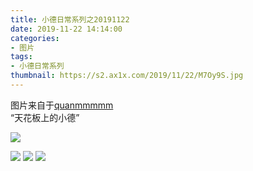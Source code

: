 ```yaml
---
title: 小德日常系列之20191122
date: 2019-11-22 14:14:00
categories:
- 图片
tags:
- 小德日常系列
thumbnail: https://s2.ax1x.com/2019/11/22/M7Oy9S.jpg
---
```


图片来自于<a href="https://weibo.com/p/1005051720171447" target="_blank">quanmmmmm</a><br/> “天花板上的小德”

![](https://s2.ax1x.com/2019/11/22/M7Oy9S.jpg)

<!--more-->

![](https://s2.ax1x.com/2019/11/22/M7O61g.jpg)
![](https://s2.ax1x.com/2019/11/22/M7OgXj.jpg)
![](https://s2.ax1x.com/2019/11/22/M7OccQ.jpg)
